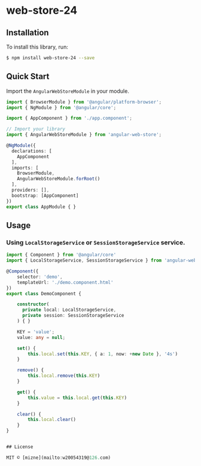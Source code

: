 # web-store-24

## Installation

To install this library, run:

```bash
$ npm install web-store-24 --save
```

## Quick Start

Import the `AngularWebStoreModule` in your module.

```typescript
import { BrowserModule } from '@angular/platform-browser';
import { NgModule } from '@angular/core';

import { AppComponent } from './app.component';

// Import your library
import { AngularWebStoreModule } from 'angular-web-store';

@NgModule({
  declarations: [
    AppComponent
  ],
  imports: [
    BrowserModule,
    AngularWebStoreModule.forRoot()
  ],
  providers: [],
  bootstrap: [AppComponent]
})
export class AppModule { }
```

## Usage

### Using `LocalStorageService` or `SessionStorageService` service.

```typescript
import { Component } from '@angular/core'
import { LocalStorageService, SessionStorageService } from 'angular-web-store'

@Component({
    selector: 'demo',
    templateUrl: './demo.component.html'
})
export class DemoComponent {

    constructor(
      private local: LocalStorageService, 
      private session: SessionStorageService
    ) { }

    KEY = 'value';
    value: any = null;

    set() {
        this.local.set(this.KEY, { a: 1, now: +new Date }, '4s')
    }

    remove() {
        this.local.remove(this.KEY)
    }

    get() {
        this.value = this.local.get(this.KEY)
    }

    clear() {
        this.local.clear()
    }
}


## License

MIT © [mizne](mailto:w20054319@126.com)
